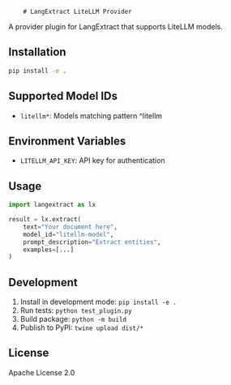         # LangExtract LiteLLM Provider

A provider plugin for LangExtract that supports LiteLLM models.

## Installation

```bash
pip install -e .
```

## Supported Model IDs

- `litellm*`: Models matching pattern ^litellm

## Environment Variables

- `LITELLM_API_KEY`: API key for authentication

## Usage

```python
import langextract as lx

result = lx.extract(
    text="Your document here",
    model_id="litellm-model",
    prompt_description="Extract entities",
    examples=[...]
)
```

## Development

1. Install in development mode: `pip install -e .`
2. Run tests: `python test_plugin.py`
3. Build package: `python -m build`
4. Publish to PyPI: `twine upload dist/*`

## License

Apache License 2.0

